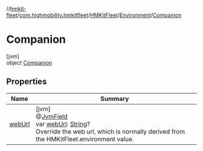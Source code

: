 //[hmkit-fleet](../../../../../index.md)/[com.highmobility.hmkitfleet](../../../index.md)/[HMKitFleet](../../index.md)/[Environment](../index.md)/[Companion](index.md)

# Companion

[jvm]\
object [Companion](index.md)

## Properties

| Name | Summary |
|---|---|
| [webUrl](web-url.md) | [jvm]<br>@[JvmField](https://kotlinlang.org/api/latest/jvm/stdlib/kotlin-stdlib/kotlin.jvm/-jvm-field/index.html)<br>var [webUrl](web-url.md): [String](https://kotlinlang.org/api/latest/jvm/stdlib/kotlin-stdlib/kotlin/-string/index.html)?<br>Override the web url, which is normally derived from the HMKitFleet.environment value. |
